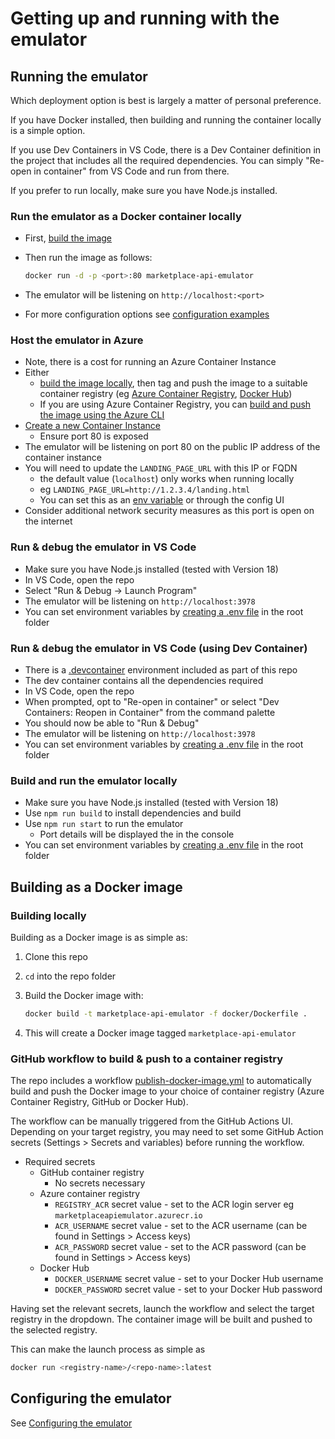 # Getting up and running with the emulator

## Running the emulator

Which deployment option is best is largely a matter of personal preference.

If you have Docker installed, then building and running the container locally is a simple option.

If you use Dev Containers in VS Code, there is a Dev Container definition in the project that includes all the required dependencies. You can simply "Re-open in container" from VS Code and run from there.

If you prefer to run locally, make sure you have Node.js installed.

### Run the emulator as a Docker container locally

- First, [build the image](#building-as-a-docker-image)
- Then run the image as follows:

  ```bash
  docker run -d -p <port>:80 marketplace-api-emulator
  ```

- The emulator will be listening on `http://localhost:<port>`
- For more configuration options see [configuration examples](./config.md)

### Host the emulator in Azure

- Note, there is a cost for running an Azure Container Instance
- Either
  - [build the image locally](#building-as-a-docker-image), then tag and push the image to a suitable container registry (eg [Azure Container Registry](https://learn.microsoft.com/en-us/azure/container-instances/container-instances-tutorial-prepare-acr), [Docker Hub](https://docs.docker.com/engine/reference/commandline/push/))
  - If you are using Azure Container Registry, you can [build and push the image using the Azure CLI](https://learn.microsoft.com/azure/container-registry/container-registry-quickstart-task-cli#build-and-push-image-from-a-dockerfile)
- [Create a new Container Instance](https://learn.microsoft.com/en-us/azure/container-instances/container-instances-tutorial-deploy-app)
  - Ensure port 80 is exposed
- The emulator will be listening on port 80 on the public IP address of the container instance
- You will need to update the `LANDING_PAGE_URL` with this IP or FQDN
  - the default value (`localhost`) only works when running locally
  - eg `LANDING_PAGE_URL=http://1.2.3.4/landing.html`
  - You can set this as an [env variable](./config.md) or through the config UI
- Consider additional network security measures as this port is open on the internet

### Run & debug the emulator in VS Code

- Make sure you have Node.js installed (tested with Version 18)
- In VS Code, open the repo
- Select "Run & Debug -> Launch Program"
- The emulator will be listening on `http://localhost:3978`
- You can set environment variables by [creating a .env file](https://nodejs.dev/en/learn/how-to-read-environment-variables-from-nodejs/) in the root folder

### Run & debug the emulator in VS Code (using Dev Container)

- There is a [.devcontainer](https://code.visualstudio.com/docs/devcontainers/tutorial) environment included as part of this repo
- The dev container contains all the dependencies required
- In VS Code, open the repo
- When prompted, opt to "Re-open in container" or select "Dev Containers: Reopen in Container" from the command palette
- You should now be able to "Run & Debug"
- The emulator will be listening on `http://localhost:3978`
- You can set environment variables by [creating a .env file](https://nodejs.dev/en/learn/how-to-read-environment-variables-from-nodejs/) in the root folder

### Build and run the emulator locally

- Make sure you have Node.js installed (tested with Version 18)
- Use `npm run build` to install dependencies and build
- Use `npm run start` to run the emulator
  - Port details will be displayed the in the console
- You can set environment variables by [creating a .env file](https://nodejs.dev/en/learn/how-to-read-environment-variables-from-nodejs/) in the root folder

## Building as a Docker image

### Building locally

Building as a Docker image is as simple as:

1. Clone this repo
1. `cd` into the repo folder
1. Build the Docker image with:

    ```bash
    docker build -t marketplace-api-emulator -f docker/Dockerfile .
    ```

1. This will create a Docker image tagged `marketplace-api-emulator`

### GitHub workflow to build & push to a container registry

The repo includes a workflow [publish-docker-image.yml](../.github/workflows/publish-docker-image.yml) to automatically build and push the Docker image to your choice of container registry (Azure Container Registry, GitHub or Docker Hub).

The workflow can be manually triggered from the GitHub Actions UI. Depending on your target registry, you may need to set some GitHub Action secrets (Settings > Secrets and variables) before running the workflow.

- Required secrets
  - GitHub container registry
    - No secrets necessary
  - Azure container registry
    - `REGISTRY_ACR` secret value - set to the ACR login server eg `marketplaceapiemulator.azurecr.io`
    - `ACR_USERNAME` secret value - set to the ACR username (can be found in Settings > Access keys)
    - `ACR_PASSWORD` secret value - set to the ACR password (can be found in Settings > Access keys)
  - Docker Hub
    - `DOCKER_USERNAME` secret value - set to your Docker Hub username
    - `DOCKER_PASSWORD` secret value - set to your Docker Hub password

Having set the relevant secrets, launch the workflow and select the target registry in the dropdown. The container image will be built and pushed to the selected registry.

This can make the launch process as simple as

```bash
docker run <registry-name>/<repo-name>:latest
```

## Configuring the emulator

See [Configuring the emulator](config.md)
